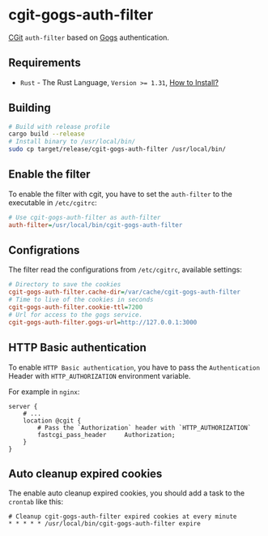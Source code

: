 ﻿cgit-gogs-auth-filter
=====================

[CGit](https://git.zx2c4.com/cgit/) `auth-filter` based on [Gogs](https://gogs.io/) authentication.

Requirements
------------

- `Rust` - The Rust Language, `Version >= 1.31`, [How to Install?](https://www.rust-lang.org/tools/install)

Building
--------

```sh
# Build with release profile
cargo build --release
# Install binary to /usr/local/bin/
sudo cp target/release/cgit-gogs-auth-filter /usr/local/bin/
```

Enable the filter
-----------------

To enable the filter with cgit, you have to set the `auth-filter` to the executable in `/etc/cgitrc`:

```ini
# Use cgit-gogs-auth-filter as auth-filter
auth-filter=/usr/local/bin/cgit-gogs-auth-filter
```

Configrations
-------------

The filter read the configurations from `/etc/cgitrc`, available settings:

```ini
# Directory to save the cookies
cgit-gogs-auth-filter.cache-dir=/var/cache/cgit-gogs-auth-filter
# Time to live of the cookies in seconds
cgit-gogs-auth-filter.cookie-ttl=7200
# Url for access to the gogs service.
cgit-gogs-auth-filter.gogs-url=http://127.0.0.1:3000
```

HTTP Basic authentication
-------------------------

To enable `HTTP Basic authentication`, you have to pass the `Authentication` Header with    `HTTP_AUTHORIZATION` environment variable.

For example in `nginx`:

```nginx
server {
    # ...
    location @cgit {
        # Pass the `Authorization` header with `HTTP_AUTHORIZATION`
        fastcgi_pass_header     Authorization;
    }
}
```

Auto cleanup expired cookies
----------------------------

The enable auto cleanup expired cookies, you should add a task to the `crontab` like this:

```crontab
# Cleanup cgit-gogs-auth-filter expired cookies at every minute
* * * * * /usr/local/bin/cgit-gogs-auth-filter expire
```
